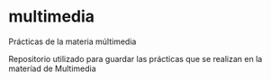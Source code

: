# multimedia
Prácticas de la materia múltimedia

Repositorio utilizado para guardar las prácticas que se realizan en la materíad de Multimedia
